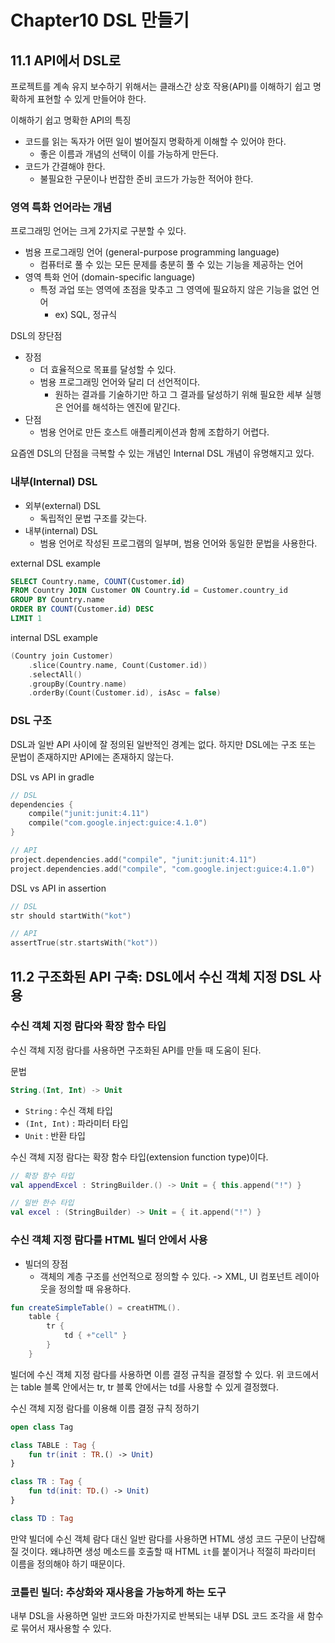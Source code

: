 # Chapter10 DSL 만들기

## 11.1 API에서 DSL로

프로젝트를 계속 유지 보수하기 위해서는 클래스간 상호 작용(API)를 이해하기 쉽고 명확하게
표현할 수 있게 만들어야 한다. 

이해하기 쉽고 명확한 API의 특징
- 코드를 읽는 독자가 어떤 일이 벌어질지 명확하게 이해할 수 있어야 한다.
  - 좋은 이름과 개념의 선택이 이를 가능하게 만든다.
- 코드가 간결해야 한다.
  - 불필요한 구문이나 번잡한 준비 코드가 가능한 적어야 한다.

### 영역 특화 언어라는 개념

프로그래밍 언어는 크게 2가지로 구분할 수 있다.
- 범용 프로그래밍 언어 (general-purpose programming language)
  - 컴퓨터로 풀 수 있는 모든 문제를 충분히 풀 수 있는 기능을 제공하는 언어
- 영역 특화 언어 (domain-specific language)
  - 특정 과업 또는 영역에 초점을 맞추고 그 영역에 필요하지 않은 기능을 없언 언어
    - ex) SQL, 정규식

DSL의 장단점
- 장점
  - 더 효율적으로 목표를 달성할 수 있다. 
  - 범용 프로그래밍 언어와 달리 더 선언적이다.
    - 원하는 결과를 기술하기만 하고 그 결과를 달성하기 위해 필요한 세부 실행은 언어를 해석하는 엔진에 맡긴다.
- 단점
  - 범용 언어로 만든 호스트 애플리케이션과 함께 조합하기 어렵다.

요즘엔 DSL의 단점을 극복할 수 있는 개념인 Internal DSL 개념이 유명해지고 있다.

### 내부(Internal) DSL

- 외부(external) DSL
  - 독립적인 문법 구조를 갖는다.
- 내부(internal) DSL
  - 범용 언어로 작성된 프로그램의 일부며, 범용 언어와 동일한 문법을 사용한다.

external DSL example
```sql
SELECT Country.name, COUNT(Customer.id)
FROM Country JOIN Customer ON Country.id = Customer.country_id
GROUP BY Country.name
ORDER BY COUNT(Customer.id) DESC 
LIMIT 1
```

internal DSL example
```kotlin
(Country join Customer)
    .slice(Country.name, Count(Customer.id))
    .selectAll()
    .groupBy(Country.name)
    .orderBy(Count(Customer.id), isAsc = false)
```

### DSL 구조

DSL과 일반 API 사이에 잘 정의된 일반적인 경계는 없다.
하지만 DSL에는 구조 또는 문법이 존재하지만 API에는 존재하지 않는다.

DSL vs API in gradle
```kotlin
// DSL
dependencies {
    compile("junit:junit:4.11")
    compile("com.google.inject:guice:4.1.0")
}

// API
project.dependencies.add("compile", "junit:junit:4.11")
project.dependencies.add("compile", "com.google.inject:guice:4.1.0")
```

DSL vs API in assertion
```kotlin
// DSL
str should startWith("kot")

// API
assertTrue(str.startsWith("kot"))
```

## 11.2 구조화된 API 구축: DSL에서 수신 객체 지정 DSL 사용

### 수신 객체 지정 람다와 확장 함수 타입

수신 객체 지정 람다를 사용하면 구조화된 API를 만들 때 도움이 된다.

문법
```kotlin
String.(Int, Int) -> Unit
```
- `String` : 수신 객체 타입
- `(Int, Int)` : 파라미터 타입
- `Unit` : 반환 타입

수신 객체 지정 람다는 확장 함수 타입(extension function type)이다.
```kotlin
// 확장 함수 타입
val appendExcel : StringBuilder.() -> Unit = { this.append("!") }

// 일반 한수 타입
val excel : (StringBuilder) -> Unit = { it.append("!") }
```

### 수신 객체 지정 람다를 HTML 빌더 안에서 사용

- 빌더의 장점
  - 객체의 계층 구조를 선언적으로 정의할 수 있다. -> XML, UI 컴포넌트 레이아웃을 정의할 때 유용하다.
```kotlin
fun createSimpleTable() = creatHTML().
    table {
        tr {
            td { +"cell" }
        }
    }
```

빌더에 수신 객체 지정 람다를 사용하면 이름 결정 규칙을 결정할 수 있다. 
위 코드에서는 table 블록 안에서는 tr, tr 블록 안에서는 td를 사용할 수 있게 결정했다.

수신 객체 지정 람다를 이용해 이름 결정 규칙 정하기
```kotlin
open class Tag

class TABLE : Tag {
    fun tr(init : TR.() -> Unit)
}

class TR : Tag {
    fun td(init: TD.() -> Unit)
}

class TD : Tag
```

만약 빌더에 수신 객체 람다 대신 일반 람다를 사용하면 HTML 생성 코드 구문이 난잡해 질 것이다.
왜냐하면 생성 메소드를 호출할 때 HTML `it`를 붙이거나 적절히 파라미터 이름을 정의해야 하기 때문이다.

### 코틀린 빌더: 추상화와 재사용을 가능하게 하는 도구

내부 DSL을 사용하면 일반 코드와 마찬가지로 반복되는 내부 DSL 코드 조각을 새 함수로 묶어서 재사용할 수 있다.